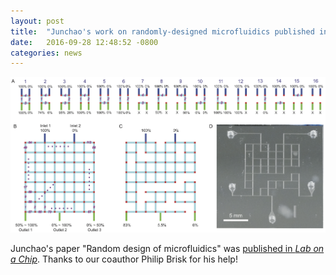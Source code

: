 ```yaml
---
layout: post
title:  "Junchao's work on randomly-designed microfluidics published in <i>Lab on a Chip</i>"
date:   2016-09-28 12:48:52 -0800
categories: news
---
```

![Random microfluidics](/assets/random-microfluidics.png)

Junchao's paper "Random design of microfluidics" was [published in *Lab on a Chip*](http://pubs.rsc.org/en/content/articlelanding/2016/lc/c6lc00758a).  Thanks to our coauthor Philip Brisk for his help!


